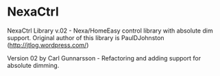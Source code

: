 NexaCtrl
========

NexaCtrl Library v.02 - Nexa/HomeEasy control library with absolute dim support.
Original author of this library is PaulDJohnston (http://jtlog.wordpress.com/)

Version 02 by Carl Gunnarsson - Refactoring and adding support for absolute dimming.
